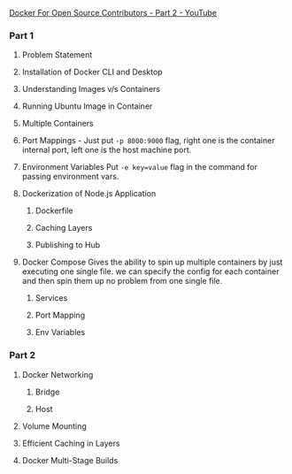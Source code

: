 [Docker For Open Source Contributors - Part 2 - YouTube](https://www.youtube.com/watch?v=xPT8mXa-sJg&t=366s)
### Part 1

1. Problem Statement
    
2. Installation of Docker CLI and Desktop
    
3. Understanding Images v/s Containers
    
4. Running Ubuntu Image in Container
    
5. Multiple Containers
    
6. Port Mappings - 
   Just  put `-p 8000:9000` flag, right one is the container internal port, left one is the host machine port.
    
7. Environment Variables
   Put `-e key=value` flag in the command for passing environment vars.
    
8. Dockerization of Node.js Application
    
    1. Dockerfile
        
    2. Caching Layers
        
    3. Publishing to Hub
        
9. Docker Compose
   Gives the ability to spin up multiple containers by just executing one single file.
   we can specify the config for each container and then spin them up no problem from one single file.
    
    1. Services
        
    2. Port Mapping
        
    3. Env Variables
        

### Part 2

1. Docker Networking
    
    1. Bridge
        
    2. Host
        
2. Volume Mounting
    
3. Efficient Caching in Layers
    
4. Docker Multi-Stage Builds